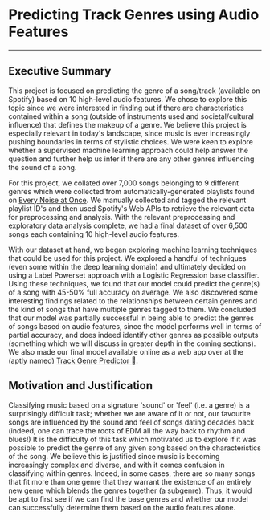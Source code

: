 # Predicting Track Genres using Audio Features
---
## Executive Summary
This project is focused on predicting the genre of a song/track (available on Spotify) based on 10 high-level audio features. We chose to explore this topic since we were interested in finding out if there are characteristics contained within a song (outside of instruments used and societal/cultural influence) that defines the makeup of a genre. We believe this project is especially relevant in today's landscape, since music is ever increasingly pushing boundaries in terms of stylistic choices. We were keen to explore whether a supervised machine learning approach could help answer the question and further help us infer if there are any other genres influencing the sound of a song.

For this project, we collated over 7,000 songs belonging to 9 different genres which were collected from automatically-generated playlists found on [Every Noise at Once](https://everynoise.com/). We manually collected and tagged the relevant playlist ID's and then used Spotify's Web APIs to retrieve the relevant data for preprocessing and analysis. With the relevant preprocessing and exploratory data analysis complete, we had a final dataset of over 6,500 songs each containing 10 high-level audio features.

With our dataset at hand, we began exploring machine learning techniques that could be used for this project. We explored a handful of techniques (even some within the deep learning domain) and ultimately decided on using a Label Powerset approach with a Logistic Regression base classifier. Using these techniques, we found that our model could predict the genre(s) of a song with 45-50% full accuracy on average. We also discovered some interesting findings related to the relationships between certain genres and the kind of songs that have multiple genres tagged to them. We concluded that our model was partially successful in being able to predict the genres of songs based on audio features, since the model performs well in terms of partial accuracy, and does indeed identify other genres as possible outputs (something which we will discuss in greater depth in the coming sections). We also made our final model available online as a web app over at the (aptly named) [Track Genre Predictor 🎵](https://ds105.herokuapp.com/).


## Motivation and Justification
Classifying music based on a signature 'sound' or 'feel' (i.e. a genre) is a surprisingly difficult task; whether we are aware of it or not, our favourite songs are influenced by the sound and feel of songs dating decades back (indeed, one can trace the roots of EDM all the way back to rhythm and blues!) It is the difficulty of this task which motivated us to explore if it was possible to predict the genre of any given song based on the characteristics of the song. We believe this is justified since music is becoming increasingly complex and diverse, and with it comes confusion in classifying within genres. Indeed, in some cases, there are so many songs that fit more than one genre that they warrant the existence of an entirely new genre which blends the genres together (a subgenre). Thus, it would be apt to first see if we can find the base genres and whether our model can successfully determine them based on the audio features alone.